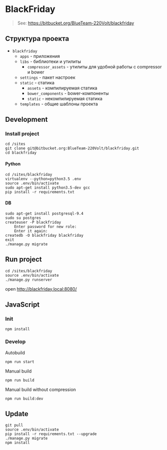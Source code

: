 # BlackFriday

> See: https://bitbucket.org/BlueTeam-220Volt/blackfriday

## Структура проекта

* `blackfriday`
    * `apps` - приложения
    * `libs` - библиотеки и утилиты
        * `compressor_assets` - утилиты для удобной работы с compressor и bower
    * `settings` - пакет настроек
    * `static` - статика
        * `assets` - компилируемая статика
        * `bower_components` - bower-компоненты
        * `static` - некомпилируемая статика
    * `templates` - общие шаблоны проекта


## Development

### Install project
```
cd /sites
git clone git@bitbucket.org:BlueTeam-220Volt/blackfriday.git
cd blackfriday
```

#### Python
```
cd /sites/blackfriday
virtualenv --python=python3.5 .env
source .env/bin/activate
sudo apt-get install python3.5-dev gcc
pip install -r requirements.txt
```

#### DB
```
sudo apt-get install postgresql-9.4
sudo su postgres
createuser -P blackfriday
    Enter password for new role:
    Enter it again:
createdb -O blackfriday blackfriday
exit
./manage.py migrate
```

## Run project
```
cd /sites/blackfriday
source .env/bin/activate
./manage.py runserver
```
open http://blackfriday.local:8080/


## JavaScript

### Init
```
npm install
```

### Develop
Autobuild
```
npm run start
```

Manual build
```
npm run build
```

Manual build without compression
```
npm run build:dev
```


## Update
```
git pull
source .env/bin/activate
pip install -r requirements.txt --upgrade
./manage.py migrate
npm install
```
